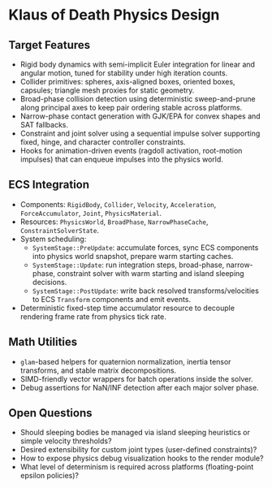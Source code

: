 # Klaus of Death Physics Design

## Target Features
- Rigid body dynamics with semi-implicit Euler integration for linear and angular motion, tuned for stability under high iteration counts.
- Collider primitives: spheres, axis-aligned boxes, oriented boxes, capsules; triangle mesh proxies for static geometry.
- Broad-phase collision detection using deterministic sweep-and-prune along principal axes to keep pair ordering stable across platforms.
- Narrow-phase contact generation with GJK/EPA for convex shapes and SAT fallbacks.
- Constraint and joint solver using a sequential impulse solver supporting fixed, hinge, and character controller constraints.
- Hooks for animation-driven events (ragdoll activation, root-motion impulses) that can enqueue impulses into the physics world.

## ECS Integration
- Components: `RigidBody`, `Collider`, `Velocity`, `Acceleration`, `ForceAccumulator`, `Joint`, `PhysicsMaterial`.
- Resources: `PhysicsWorld`, `BroadPhase`, `NarrowPhaseCache`, `ConstraintSolverState`.
- System scheduling:
  - `SystemStage::PreUpdate`: accumulate forces, sync ECS components into physics world snapshot, prepare warm starting caches.
  - `SystemStage::Update`: run integration steps, broad-phase, narrow-phase, constraint solver with warm starting and island sleeping decisions.
  - `SystemStage::PostUpdate`: write back resolved transforms/velocities to ECS `Transform` components and emit events.
- Deterministic fixed-step time accumulator resource to decouple rendering frame rate from physics tick rate.

## Math Utilities
- `glam`-based helpers for quaternion normalization, inertia tensor transforms, and stable matrix decompositions.
- SIMD-friendly vector wrappers for batch operations inside the solver.
- Debug assertions for NaN/INF detection after each major solver phase.

## Open Questions
- Should sleeping bodies be managed via island sleeping heuristics or simple velocity thresholds?
- Desired extensibility for custom joint types (user-defined constraints)?
- How to expose physics debug visualization hooks to the render module?
- What level of determinism is required across platforms (floating-point epsilon policies)?
